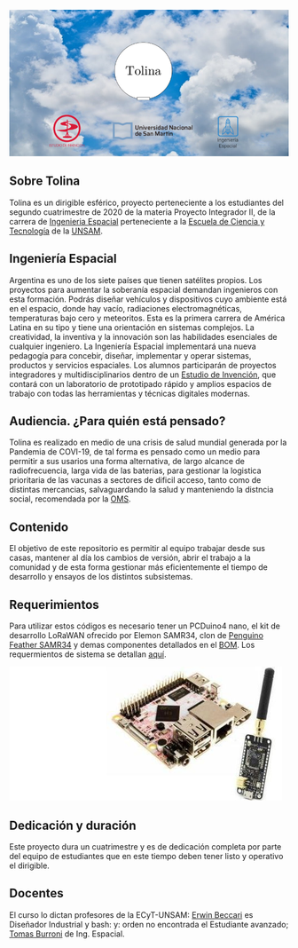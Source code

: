 
![GitHub Logo](./Tolina.png)

## Sobre Tolina

Tolina es un dirigible esférico, proyecto perteneciente a los estudiantes del segundo cuatrimestre de 2020 de la materia Proyecto Integrador II, de la carrera de [Ingenieria Espacial](http://www.unsam.edu.ar/ingenierias/#ingenierias) perteneciente a
la [Escuela de Ciencia y Tecnología](http://www.unsam.edu.ar/escuelas/ciencia/) de la [UNSAM](https://www.unsam.edu.ar/).

## Ingeniería Espacial
Argentina es uno de los siete países que tienen satélites propios. Los proyectos para aumentar la soberanía espacial demandan ingenieros con esta formación. Podrás diseñar vehículos y dispositivos cuyo ambiente está en el espacio, donde hay vacío, radiaciones electromagnéticas, temperaturas bajo cero y meteoritos. Esta es la primera carrera de América Latina en su tipo y tiene una orientación en sistemas complejos. La creatividad, la inventiva y la innovación son las habilidades esenciales de cualquier ingeniero. La Ingeniería Espacial implementará una nueva pedagogía para concebir, diseñar, implementar y operar sistemas, productos y servicios espaciales. Los alumnos participarán de proyectos integradores y multidisciplinarios dentro de un [Estudio de Invención](http://estudiodeinvencion.com.ar), que contará con un laboratorio de prototipado rápido y amplios espacios de trabajo con todas las herramientas y técnicas digitales modernas.

## Audiencia. ¿Para quién está pensado?
Tolina es realizado en medio de una crisis de salud mundial generada por la Pandemia de COVI-19, de tal forma es pensado como un medio para permitir a sus usarios una forma alternativa, de largo alcance de radiofrecuencia, larga vida de las baterias, para gestionar la logistica prioritaria de las vacunas a sectores de dificil acceso, tanto como de distintas mercancias, salvaguardando la salud y manteniendo la distncia social, recomendada por la [OMS](https://www.aaoms.org/practice-resources/covid-19-updates).

## Contenido
El objetivo de este repositorio es permitir al equipo trabajar desde sus casas, mantener al día los cambios de versión, abrir el trabajo a la comunidad y de esta forma gestionar más eficientemente el tiempo de desarrollo y ensayos de los distintos subsistemas.

## Requerimientos
Para utilizar estos códigos es necesario tener un PCDuino4 nano, el kit de desarrollo LoRaWAN ofrecido por Elemon SAMR34, clon de [Penguino Feather SAMR34](https://makertronika.com/penguino-samr34/) y demas componentes detallados en el [BOM](https://docs.google.com/spreadsheets/d/1q8VCjkfIKXkzYkmn2R5FzP_4t8kTszAMtYl-jQM-gV4/edit?usp=sharing). Los requermientos de sistema se detallan [aquí](https://github.com/huguitovi/Tolina/blob/master/documentos/Requerimientos.md).

![image info](./PCDuinoyPenguino.jpg)

## Dedicación y duración
Este proyecto dura un cuatrimestre y es de dedicación completa por parte del equipo de estudiantes que en este tiempo deben tener listo y operativo el dirigible.

## Docentes
El curso lo dictan profesores de la ECyT-UNSAM: [Erwin Beccari](https://testabrava.myportfolio.com/) es Diseñador Industrial y bash: y: orden no encontrada
el Estudiante avanzado; [Tomas Burroni](https://ar.linkedin.com/in/burroni-ti) de Ing. Espacial.
